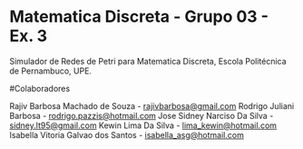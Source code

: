# Matematica Discreta - Grupo 03 - Ex. 3
Simulador de Redes de Petri para Matematica Discreta, Escola Politécnica de Pernambuco, UPE.

#Colaboradores

Rajiv Barbosa Machado de Souza - <rajivbarbosa@gmail.com>
Rodrigo Juliani Barbosa - <rodrigo.pazzis@hotmail.com>
Jose Sidney Narciso Da Silva - <sidney.lt95@gmail.com>
Kewin Lima Da Silva - <lima_kewin@hotmail.com>
Isabella Vitoria Galvao dos Santos - <isabella_asg@hotmail.com>
